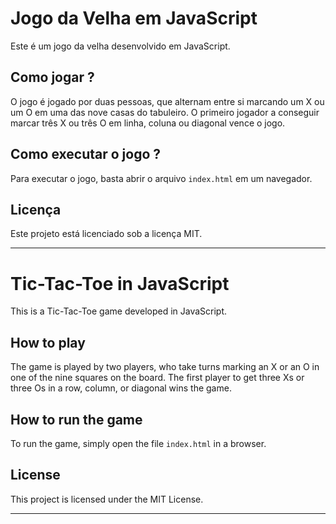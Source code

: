 # Jogo da Velha em JavaScript

Este é um jogo da velha desenvolvido em <link>JavaScript</link>.

## Como jogar ? 

O jogo é jogado por duas pessoas, que alternam entre si marcando um X ou um O em uma das nove casas do tabuleiro. O primeiro jogador a conseguir marcar três X ou três O em linha, coluna ou diagonal vence o jogo.

## Como executar o jogo ? 

Para executar o jogo, basta abrir o arquivo `index.html` em um navegador.

## Licença

Este projeto está licenciado sob a licença <link>MIT</link>.

_____________________________________________________________________________________

# Tic-Tac-Toe in JavaScript

This is a Tic-Tac-Toe game developed in JavaScript.

## How to play

The game is played by two players, who take turns marking an X or an O in one of the nine squares on the board. The first player to get three Xs or three Os in a row, column, or diagonal wins the game.

## How to run the game

To run the game, simply open the file `index.html` in a browser.

## License

This project is licensed under the MIT License.

______________________________________________________________________________________
